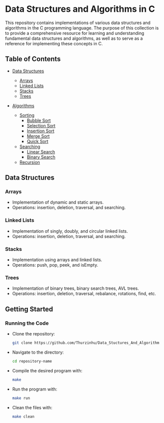 # Data Structures and Algorithms in C

This repository contains implementations of various data structures and algorithms in the C programming language. The purpose of this collection is to provide a comprehensive resource for learning and understanding fundamental data structures and algorithms, as well as to serve as a reference for implementing these concepts in C.

## Table of Contents

- [Data Structures](#data-structures)
  - [Arrays](#arrays)
  - [Linked Lists](#linked-lists)
  - [Stacks](#stacks)
  - [Trees](#trees)

- [Algorithms](#algorithms)
  - [Sorting](#sorting)
    - [Bubble Sort](#bubble-sort)
    - [Selection Sort](#selection-sort)
    - [Insertion Sort](#insertion-sort)
    - [Merge Sort](#merge-sort)
    - [Quick Sort](#quick-sort)
  - [Searching](#searching)
    - [Linear Search](#linear-search)
    - [Binary Search](#binary-search)
  - [Recursion](#recursion)

## Data Structures

### Arrays
- Implementation of dynamic and static arrays.
- Operations: insertion, deletion, traversal, and searching.

### Linked Lists
- Implementation of singly, doubly, and circular linked lists.
- Operations: insertion, deletion, traversal, and searching.

### Stacks
- Implementation using arrays and linked lists.
- Operations: push, pop, peek, and isEmpty.

### Trees
- Implementation of binary trees, binary search trees, AVL trees.
- Operations: insertion, deletion, traversal, rebalance, rotations, find, etc.

## Getting Started

### Running the Code
- Clone the repository:
    ```bash
    git clone https://github.com/Thurzinhu/Data_Stuctures_And_Algorithms
    ```
- Navigate to the directory:
    ```bash
    cd repository-name
    ```
- Compile the desired program with:
    ```bash
    make
    ```
- Run the program with:
    ```bash
    make run
    ```
- Clean the files with:
    ```bash
    make clean
    ```
